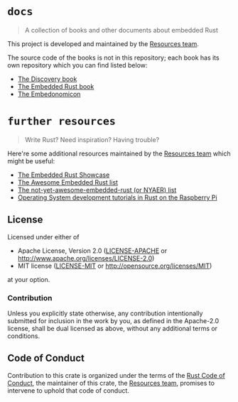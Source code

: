 # `docs`

> A collection of books and other documents about embedded Rust

This project is developed and maintained by the [Resources team][team].

The source code of the books is not in this repository; each book has its own
repository which you can find listed below:

- [The Discovery book](https://github.com/rust-embedded/discovery)
- [The Embedded Rust book](https://github.com/rust-embedded/book)
- [The Embedonomicon](https://github.com/rust-embedded/embedonomicon)

# `further resources`

> Write Rust? Need inspiration? Having trouble?

Here're some additional resources maintained by the [Resources team][team] which might be useful:

- [The Embedded Rust Showcase](https://rust-embedded.github.io/showcase/)
- [The Awesome Embedded Rust list](https://github.com/rust-embedded/awesome-embedded-rust)
- [The not-yet-awesome-embedded-rust (or NYAER) list](https://github.com/rust-embedded/not-yet-awesome-embedded-rust)
- [Operating System development tutorials in Rust on the Raspberry Pi](https://github.com/rust-embedded/rust-raspberrypi-OS-tutorials)

## License

Licensed under either of

- Apache License, Version 2.0 ([LICENSE-APACHE](LICENSE-APACHE) or
  http://www.apache.org/licenses/LICENSE-2.0)
- MIT license ([LICENSE-MIT](LICENSE-MIT) or http://opensource.org/licenses/MIT)

at your option.

### Contribution

Unless you explicitly state otherwise, any contribution intentionally submitted
for inclusion in the work by you, as defined in the Apache-2.0 license, shall be
dual licensed as above, without any additional terms or conditions.

## Code of Conduct

Contribution to this crate is organized under the terms of the [Rust Code of
Conduct][CoC], the maintainer of this crate, the [Resources team][team],
promises to intervene to uphold that code of conduct.

[CoC]: CODE_OF_CONDUCT.md
[team]: https://github.com/rust-embedded/wg#the-resources-team
